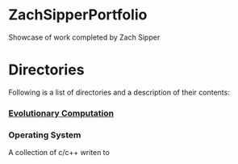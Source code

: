 # ZachSipperPortfolio
Showcase of work completed by Zach Sipper

# Directories

Following is a list of directories and a description of their contents:

### [Evolutionary Computation](https://github.com/rtmcardle/BoidEvolution)

### Operating System
A collection of c/c++ writen to 
